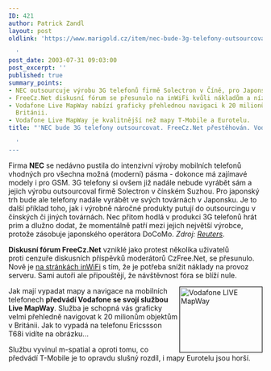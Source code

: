 ```yaml
---
ID: 421
author: Patrick Zandl
layout: post
oldlink: 'https://www.marigold.cz/item/nec-bude-3g-telefony-outsourcovat-freecz-net-prestehovan-vodafone-live-mapway

  '
post_date: 2003-07-31 09:03:00
post_excerpt: ''
published: true
summary_points:
- NEC outsourcuje výrobu 3G telefonů firmě Solectron v Číně, pro Japonsko vyrábí doma.
- FreeCz.Net diskusní fórum se přesunulo na inWiFi kvůli nákladům a nízké návštěvnosti.
- Vodafone Live MapWay nabízí graficky přehlednou navigaci k 20 milionům objektů v
  Británii.
- Vodafone Live MapWay je kvalitnější než mapy T-Mobile a Eurotelu.
title: "'NEC bude 3G telefony outsourcovat. FreeCz.Net přestěhován. Vodafone LIVE MapWay"

  '
---
```


<p>
Firma <STRONG>NEC</STRONG> se nedávno pustila do intenzivní výroby mobilních telefonů vhodných pro všechna možná (moderní) pásma - dokonce má zajímavé modely i pro GSM. 3G telefony si ovšem již nadále nebude vyrábět sám a jejich výrobu outsourcoval firmě Solectron v čínském Suzhou. Pro japonský trh bude ale telefony nadále vyrábět ve svých továrnách v Japonsku. Je to další příklad toho, jak i výrobně náročné produkty putují do outsourcingu v čínských či jiných továrnách. Nec přitom hodlá v produkci 3G telefonů hrát prim a dlužno dodat, že momentálně patří mezi jejich největší výrobce, protože zásobuje japonského operátora DoCoMo. <EM>Zdroj: </EM><A href="http://www.reuters.com/newsArticle.jhtml?storyID=3185424" target=_blank><EM>Reuters</EM></A>.</p>

<p>
<STRONG>Diskusní fórum FreeCz.Net</STRONG> vzniklé jako protest několika uživatelů proti&#160;cenzuře diskusních příspěvků&#160;moderátorů CzFree.Net, se přesunulo. Nově je <A href="http://www.inwifi.cz/phpbb/index.php" target=_blank>na stránkách inWiFi</A> s tím, že je potřeba snížit náklady na provoz serveru. Sami autoři ale připouštějí, že návštěvnost fóra se blíží nule. </p>

<p>
<IMG height=129 alt="Vodafone LIVE MapWay" src="http://beta.marigold.cz/obrazek/mapway.jpg" width=163 align=right border=1>Jak mají vypadat mapy a navigace na mobilních telefonech <STRONG>předvádí Vodafone se svojí službou Live MapWay</STRONG>. Služba je schopná vás graficky velmi přehledně navigovat k 20 milionům objektům v Británii. Jak to vypadá na telefonu Ericssson T68i vidíte na obrázku...</p>

<p>
Službu vyvinul m-spatial a oproti tomu, co předvádí T-Mobile je to opravdu slušný rozdíl, i mapy Eurotelu jsou horší. </p>